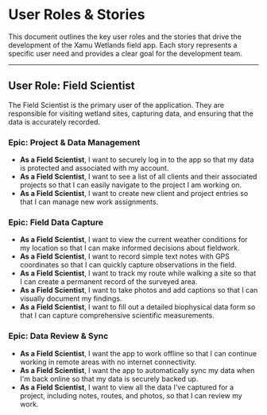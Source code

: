 # User Roles & Stories

This document outlines the key user roles and the stories that drive the development of the Xamu Wetlands field app. Each story represents a specific user need and provides a clear goal for the development team.

---

## User Role: Field Scientist

The Field Scientist is the primary user of the application. They are responsible for visiting wetland sites, capturing data, and ensuring that the data is accurately recorded.

### Epic: Project & Data Management

- **As a Field Scientist**, I want to securely log in to the app so that my data is protected and associated with my account.
- **As a Field Scientist**, I want to see a list of all clients and their associated projects so that I can easily navigate to the project I am working on.
- **As a Field Scientist**, I want to create new client and project entries so that I can manage new work assignments.

### Epic: Field Data Capture

- **As a Field Scientist**, I want to view the current weather conditions for my location so that I can make informed decisions about fieldwork.
- **As a Field Scientist**, I want to record simple text notes with GPS coordinates so that I can quickly capture observations in the field.
- **As a Field Scientist**, I want to track my route while walking a site so that I can create a permanent record of the surveyed area.
- **As a Field Scientist**, I want to take photos and add captions so that I can visually document my findings.
- **As a Field Scientist**, I want to fill out a detailed biophysical data form so that I can capture comprehensive scientific measurements.

### Epic: Data Review & Sync

- **As a Field Scientist**, I want the app to work offline so that I can continue working in remote areas with no internet connectivity.
- **As a Field Scientist**, I want the app to automatically sync my data when I'm back online so that my data is securely backed up.
- **As a Field Scientist**, I want to view all the data I've captured for a project, including notes, routes, and photos, so that I can review my work.
